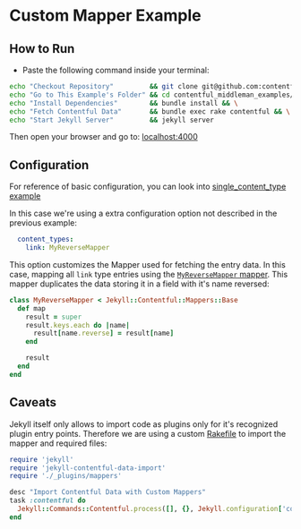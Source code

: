 # Custom Mapper Example

## How to Run

* Paste the following command inside your terminal:

```bash
echo "Checkout Repository"         && git clone git@github.com:contentful-labs/contentful_middleman_examples.git && \
echo "Go to This Example's Folder" && cd contentful_middleman_examples/examples/custom_mapper && \
echo "Install Dependencies"        && bundle install && \
echo "Fetch Contentful Data"       && bundle exec rake contentful && \
echo "Start Jekyll Server"         && jekyll server
```

Then open your browser and go to: [localhost:4000](http://localhost:4000)

## Configuration

For reference of basic configuration, you can look into [single_content_type example](../single_content_type/README.md)

In this case we're using a extra configuration option not described in the previous example:

```yml
  content_types:
    link: MyReverseMapper
```

This option customizes the Mapper used for fetching the entry data. In this case, mapping all `link` type entries using the [`MyReverseMapper` mapper](./example/_plugins/my_reverse_mapper.rb).
This mapper duplicates the data storing it in a field with it's name reversed:

```ruby
class MyReverseMapper < Jekyll::Contentful::Mappers::Base
  def map
    result = super
    result.keys.each do |name|
      result[name.reverse] = result[name]
    end

    result
  end
end
```

## Caveats

Jekyll itself only allows to import code as plugins only for it's recognized plugin entry points.
Therefore we are using a custom [Rakefile](./example/Rakefile) to import the mapper and required files:

```ruby
require 'jekyll'
require 'jekyll-contentful-data-import'
require './_plugins/mappers'

desc "Import Contentful Data with Custom Mappers"
task :contentful do
  Jekyll::Commands::Contentful.process([], {}, Jekyll.configuration['contentful'])
end
```

